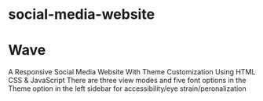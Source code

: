 # social-media-website
# Wave
A Responsive Social Media Website With Theme Customization Using HTML CSS &amp; JavaScript
There are three view modes and five font options in the Theme option in the left sidebar for accessibility/eye strain/peronalization

